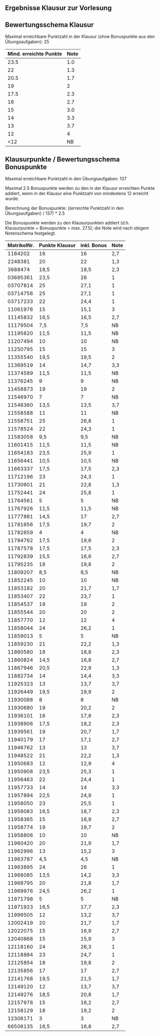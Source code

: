 ## Ergebnisse Klausur zur Vorlesung
## Bewertungsschema Klausur

Maximal erreichbare Punktzahl in der Klausur (ohne Bonuspunkte aus den Übungsaufgaben): 25

| Mind. erreichte Punkte | Note |
|---|---|
| 23.5 | 1.0 |
| 22 | 1.3 |
| 20.5 | 1.7 |
| 19 | 2 |
| 17.5 | 2.3 |
| 16 | 2.7 |
| 15 | 3.0 |
| 14 | 3.3 |
| 13 | 3.7 |
| 12 | 4 |
| <12 | NB |

## Klausurpunkte / Bewertungsschema Bonuspunkte

Maximal erreichbare Punktzahl in den Übungsaufgaben: 137

Maximal 2.5 Bonuspunkte werden zu den in der Klausur erreichten Punkte addiert, wenn in der Klausur eine Punktzahl von mindestens 12 erreicht wurde.

Berechnung der Bonuspunkte: ((erreichte Punktzahl in den Übungsaufgaben) / 137) * 2.5

Die Bonuspunkte werden zu den Klausurpunkten addiert (d.h. Klausurpunkte + Bonuspunkte = max. 27.5); die Note wird nach obigem Notenschema festgelegt.

| MatrikelNr. | Punkte Klausur | inkl. Bonus | Note |
| --- | --- | --- | --- |
| 1184202 | 16 | 16 | 2,7 |
| 2248381 | 20 | 22 | 1,3 |
| 3688474 | 18,5 | 18,5 | 2,3 |
| 03695361 | 23,5 | 26 | 1 |
| 03707814 | 25 | 27,1 | 1 |
| 03714756 | 25 | 27,1 | 1 |
| 03717233 | 22 | 24,4 | 1 |
| 11061976 | 15 | 15,1 | 3 |
| 11145832 | 16,5 | 16,5 | 2,7 |
| 11179504 | 7,5 | 7,5 | NB |
| 11195620 | 11,5 | 11,5 | NB |
| 11207494 | 10 | 10 | NB |
| 11250795 | 15 | 15 | 3 |
| 11355540 | 19,5 | 19,5 | 2 |
| 11369519 | 14 | 14,7 | 3,3 |
| 11374589 | 11,5 | 11,5 | NB |
| 11376245 | 9 | 9 | NB |
| 11458873 | 19 | 19 | 2 |
| 11546970 | 7 | 7 | NB |
| 11548360 | 13,5 | 13,5 | 3,7 |
| 11558588 | 11 | 11 | NB |
| 11558751 | 25 | 26,8 | 1 |
| 11578524 | 22 | 24,3 | 1 |
| 11583058 | 9,5 | 9,5 | NB |
| 11601415 | 11,5 | 11,5 | NB |
| 11654183 | 23,5 | 25,9 | 1 |
| 11656441 | 10,5 | 10,5 | NB |
| 11663337 | 17,5 | 17,5 | 2,3 |
| 11712196 | 23 | 24,3 | 1 |
| 11730601 | 21 | 22,8 | 1,3 |
| 11752441 | 24 | 25,8 | 1 |
| 11764561 | 5 | 5 | NB |
| 11767926 | 11,5 | 11,5 | NB |
| 11777881 | 14,5 | 17 | 2,7 |
| 11781656 | 17,5 | 19,7 | 2 |
| 11782659 | 4 | 4 | NB |
| 11784762 | 17,5 | 19,6 | 2 |
| 11787578 | 17,5 | 17,5 | 2,3 |
| 11792839 | 15,5 | 16,6 | 2,7 |
| 11795235 | 18 | 19,8 | 2 |
| 11809207 | 8,5 | 8,5 | NB |
| 11852245 | 10 | 10 | NB |
| 11853182 | 20 | 21,7 | 1,7 |
| 11853407 | 22 | 23,7 | 1 |
| 11854537 | 19 | 19 | 2 |
| 11855544 | 20 | 20 | 2 |
| 11857770 | 12 | 12 | 4 |
| 11858044 | 24 | 26,2 | 1 |
| 11859013 | 5 | 5 | NB |
| 11859230 | 21 | 22,2 | 1,3 |
| 11860580 | 18 | 18,8 | 2,3 |
| 11860824 | 14,5 | 16,8 | 2,7 |
| 11867946 | 20,5 | 22,9 | 1,3 |
| 11882734 | 14 | 14,4 | 3,3 |
| 11925323 | 13 | 13,7 | 3,7 |
| 11926449 | 19,5 | 19,9 | 2 |
| 11930088 | 8 | 8 | NB |
| 11930680 | 19 | 20,2 | 2 |
| 11936101 | 16 | 17,8 | 2,3 |
| 11938906 | 17,5 | 18,2 | 2,3 |
| 11939561 | 19 | 20,7 | 1,7 |
| 11940179 | 17 | 17,1 | 2,7 |
| 11946762 | 13 | 13 | 3,7 |
| 11948522 | 21 | 22,2 | 1,3 |
| 11950683 | 12 | 12,9 | 4 |
| 11950908 | 23,5 | 25,3 | 1 |
| 11956463 | 22 | 24,4 | 1 |
| 11957733 | 14 | 14 | 3,3 |
| 11957894 | 22,5 | 24,9 | 1 |
| 11958050 | 23 | 25,5 | 1 |
| 11958083 | 16,5 | 18,7 | 2,3 |
| 11958365 | 15 | 16,9 | 2,7 |
| 11958774 | 19 | 19,7 | 2 |
| 11958806 | 10 | 10 | NB |
| 11960420 | 20 | 21,9 | 1,7 |
| 11962996 | 13 | 15,2 | 3 |
| 11963787 | 4,5 | 4,5 | NB |
| 11963895 | 24 | 26 | 1 |
| 11968085 | 13,5 | 14,2 | 3,3 |
| 11968795 | 20 | 21,8 | 1,7 |
| 11969976 | 24,5 | 26,2 | 1 |
| 11971798 | 5 | 5 | NB |
| 11971923 | 16,5 | 17,7 | 2,3 |
| 11999505 | 12 | 13,2 | 3,7 |
| 12002419 | 20 | 21,7 | 1,7 |
| 12022075 | 15 | 16,9 | 2,7 |
| 12040868 | 15 | 15,9 | 3 |
| 12118160 | 24 | 26,3 | 1 |
| 12118884 | 23 | 24,7 | 1 |
| 12125854 | 18 | 19,8 | 2 |
| 12135856 | 17 | 17 | 2,7 |
| 12141768 | 19,5 | 21,5 | 1,7 |
| 12149120 | 12 | 13,7 | 3,7 |
| 12149276 | 18,5 | 20,8 | 1,7 |
| 12157978 | 15 | 16,2 | 2,7 |
| 12158129 | 18 | 19,2 | 2 |
| 12306171 | 3 | 3 | NB |
| 66506135 | 16,5 | 16,8 | 2,7 |
